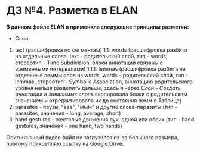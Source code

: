 # ДЗ №4. Разметка в ELAN

**В данном файле ELAN я применяла следующие принципы разметки:**
- Слои:
1. text (расшифровка по сегментам)
1.1. words (расшифровка разбита на отдельные слова, text - родительский слой, тип - words, стереотип - 
Time Subdivision, блоки аннотаций связаны с временными интервалами)
1.1.1. lemmas (расшифровка разбита на отдельные леммы слов из words, words - родительский слой, 
тип - lemmas, стереотип - Symbolic Association, аннотацию родительского уровня нельзя разделить дальше, 
здесь я через *Слой - Создать аннотации в зависимых слоях* скопировала блоки с родительским значением и отредактировала 
их до состояния лемм в Таблице)
2. parasites - паузы, "ааа", "ммм" и другие слова-паразиты (тип - parasites, значения - long, average, short)
3. hand gestures - жестовые движения рук, одной или обеих (тип - hand gestures, значения - one hand, two hands)

Оригинальный видео файл не загрузился из-за большого размера, поэтому прикрепляю ссылку на Google Drive: 

